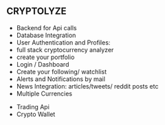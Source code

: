 ## CRYPTOLYZE 
- Backend for Api calls
- Database Integration
- User Authentication and Profiles:
- full stack cryptocurrency analyzer
- create your portfolio
- Login / Dashboard
- Create your following/ watchlist
- Alerts and Notifications by mail
- News Integration: articles/tweets/ reddit posts etc
- Multiple Currencies

* Trading Api
* Crypto Wallet